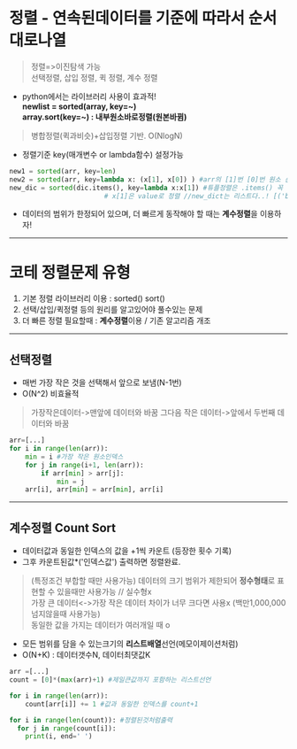 # 정렬 - 연속된데이터를 기준에 따라서 순서대로나열
> 정렬=>이진탐색 가능  
> 선택정렬, 삽입 정렬, 퀵 정렬, 계수 정렬
* python에서는 라이브러리 사용이 효과적!  
**newlist = sorted(array, key=~)**  
**array.sort(key=~) : 내부원소바로정렬(원본바뀜)**  
> 병합정렬(퀵과비슷)+삽입정렬 기반. O(NlogN)
- 정렬기준 key(매개변수 or lambda함수) 설정가능
```python
new1 = sorted(arr, key=len)
new2 = sorted(arr, key=lambda x: (x[1], x[0]) ) #arr의 [1]번 [0]번 원소 순서로 정렬
new_dic = sorted(dic.items(), key=lambda x:x[1]) #튜플정렬은 .items() 꼭 넣어야 하며/key=설정안해주면 기본적으로 튜플key값을 기준으로 정렬
                        # x[1]은 value로 정렬 //new_dict는 리스트다..! [('b',1), ('a',2)]
```
* 데이터의 범위가 한정되어 있으며, 더 빠르게 동작해야 할 때는 **계수정렬**을 이용하자!
***
# 코테 정렬문제 유형
1. 기본 정렬 라이브러리 이용 : sorted() sort()
2. 선택/삽입/퀵정렬 등의 원리를 알고있어야 풀수있는 문제
3. 더 빠른 정렬 필요할때 : **계수정렬**이용 / 기존 알고리즘 개조
***
## 선택정렬
- 매번 가장 작은 것을 선택해서 앞으로 보냄(N-1번)
- O(N^2) 비효율적
> 가장작은데이터->맨앞에 데이터와 바꿈
> 그다음 작은 데이터->앞에서 두번째 데이터와 바꿈
```python
arr=[...]
for i in range(len(arr)):
    min = i #가장 작은 원소인덱스
    for j in range(i+1, len(arr)):
        if arr[min] > arr[j]:
            min = j
    arr[i], arr[min] = arr[min], arr[i]
```

***
## 계수정렬 Count Sort
- 데이터값과 동일한 인덱스의 값을 +1씩 카운트 (등장한 횟수 기록)
- 그후 카운트된값*('인덱스값') 출력하면 정렬완료.
> (특정조건 부합할 때만 사용가능) 데이터의 크기 범위가 제한되어 **정수형태**로 표현할 수 있을때만 사용가능 // 실수형x  
> 가장 큰 데이터<->가장 작은 데이터 차이가 너무 크다면 사용x (백만1,000,000 넘지않을때 사용가능)  
> 동일한 값을 가지는 데이터가 여러개일 때 o  
- 모든 범위를 담을 수 있는크기의 **리스트배열**선언(메모이제이션처럼)
- O(N+K) : 데이터갯수N, 데이터최댓값K

```python
arr =[...]
count = [0]*(max(arr)+1) #제일큰값까지 포함하는 리스트선언

for i in range(len(arr)):
    count[arr[i]] += 1 #값과 동일한 인덱스를 count+1

for i in range(len(count)): #정렬된것처럼출력
  for j in range(count[i]):
    print(i, end=' ')
```